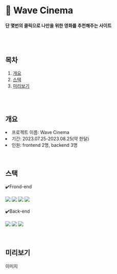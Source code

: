 # 🎥 Wave Cinema
#### 단 몇번의 클릭으로 나만을 위한 영화를 추천해주는 사이트
<br>
<br>

## 목차
1. [개요](#개요)
2. [스택](#스택)
3. [미리보기](#미리보기)
<br>
<br>
   
## 개요
<li>프로젝트 이름: Wave Cinema</li>
<li>기간: 2023.07.25-2023.08.25(약 한달)</li>
<li>인원: frontend 2명, backend 3명</li>
<br>
<br>

## 스택
<div>
✔️Frond-end
<br>
<br>
<img src="https://img.shields.io/badge/javascript-F7DF1E?style=for-the-badge&logo=javascript&logoColor=black">
<img src="https://img.shields.io/badge/vue.js-4FC08D?style=for-the-badge&logo=vue.js&logoColor=white">
<img src="https://img.shields.io/badge/html5-E34F26?style=for-the-badge&logo=html5&logoColor=white"> 
<img src="https://img.shields.io/badge/css-1572B6?style=for-the-badge&logo=css3&logoColor=white"> <br><br>
✔️Back-end
<br>
<br>
<img src="https://img.shields.io/badge/node.js-339933?style=for-the-badge&logo=Node.js&logoColor=white">
<img src="https://img.shields.io/badge/MySQL-4479A1?style=for-the-badge&logo=MySQL&logoColor=white">
<img src="https://img.shields.io/badge/aws-232F3E?style=for-the-badge&logo=aws&logoColor=white">
</div>
<br>
<br>

## 미리보기
이미지
